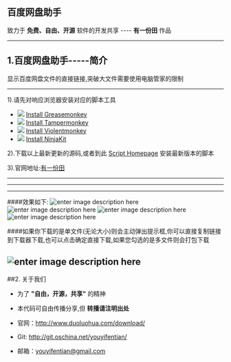 百度网盘助手
------
致力于 **免费、自由、开源** 软件的开发共享 ---- **有一份田** 作品
****
## 1.百度网盘助手-----简介
显示百度网盘文件的直接链接,突破大文件需要使用电脑管家的限制
****

1).请先对响应浏览器安装对应的脚本工具

 - ![][1] [Install Greasemonkey][2]
 - ![][3] [Install Tampermonkey][4]
 - ![][5] [Install Violentmonkey][6]
 - ![][7] [Install NinjaKit][8]

2).下载以上最新更新的源码,或者到此 [Script Homepage][9] 安装最新版本的脚本

3).官网地址:[有一份田][10]

****
----



---
####效果如下:
![enter image description here][11]
![enter image description here][12]
![enter image description here][13]
![enter image description here][14]

####如果你下载的是单文件(无论大小)则会主动弹出提示框,你可以直接复制链接到下载器下载,也可以点击确定直接下载,如果您勾选的是多文件则会打包下载

![enter image description here][15]
----
##2. 关于我们
* 为了 **"自由，开源，共享"** 的精神
* 本代码可自由传播分享,但 **转播请注明出处**
* 官网：http://www.duoluohua.com/download/
* Git: http://git.oschina.net/youyifentian/
* 邮箱：youyifentian@gmail.com


  [1]: http://userscripts.org/images/browsers/firefox.png
  [2]: https://addons.mozilla.org/en-US/firefox/addon/greasemonkey/
  [3]: http://userscripts.org/images/browsers/chrome.png
  [4]: https://chrome.google.com/webstore/detail/tampermonkey/dhdgffkkebhmkfjojejmpbldmpobfkfo
  [5]: http://userscripts.org/images/browsers/opera.png
  [6]: https://addons.opera.com/en/extensions/details/violent-monkey/
  [7]: http://userscripts.org/images/browsers/safari.png
  [8]: http://ss-o.net/safari/extension/NinjaKit.safariextz
  [9]: http://userscripts.org/scripts/show/176807
  [10]: http://www.duoluohua.com/download/
  [11]: http://img.duoluohua.com/appimg/script_dupanlink_options_1.png
  [12]: http://img.duoluohua.com/appimg/script_dupanlink_options_2.png
  [13]: http://img.duoluohua.com/appimg/script_dupanlink_options_3.png
  [14]: http://img.duoluohua.com/appimg/script_dupanlink_options_4.png
  [15]: http://img.duoluohua.com/appimg/script_dupanlink_options_5.png


